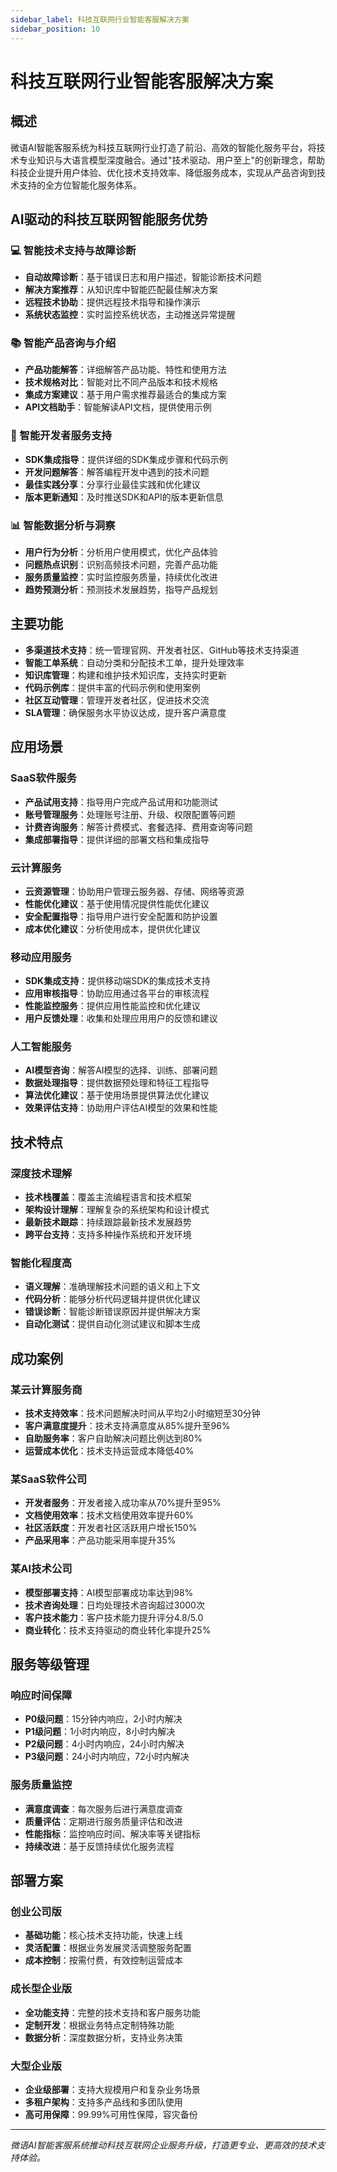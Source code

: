 ```yaml
---
sidebar_label: 科技互联网行业智能客服解决方案
sidebar_position: 10
---
```


# 科技互联网行业智能客服解决方案

## 概述

微语AI智能客服系统为科技互联网行业打造了前沿、高效的智能化服务平台，将技术专业知识与大语言模型深度融合。通过"技术驱动、用户至上"的创新理念，帮助科技企业提升用户体验、优化技术支持效率、降低服务成本，实现从产品咨询到技术支持的全方位智能化服务体系。

## AI驱动的科技互联网智能服务优势

### 💻 智能技术支持与故障诊断

- **自动故障诊断**：基于错误日志和用户描述，智能诊断技术问题
- **解决方案推荐**：从知识库中智能匹配最佳解决方案
- **远程技术协助**：提供远程技术指导和操作演示
- **系统状态监控**：实时监控系统状态，主动推送异常提醒

### 📚 智能产品咨询与介绍

- **产品功能解答**：详细解答产品功能、特性和使用方法
- **技术规格对比**：智能对比不同产品版本和技术规格
- **集成方案建议**：基于用户需求推荐最适合的集成方案
- **API文档助手**：智能解读API文档，提供使用示例

### 🚀 智能开发者服务支持

- **SDK集成指导**：提供详细的SDK集成步骤和代码示例
- **开发问题解答**：解答编程开发中遇到的技术问题
- **最佳实践分享**：分享行业最佳实践和优化建议
- **版本更新通知**：及时推送SDK和API的版本更新信息

### 📊 智能数据分析与洞察

- **用户行为分析**：分析用户使用模式，优化产品体验
- **问题热点识别**：识别高频技术问题，完善产品功能
- **服务质量监控**：实时监控服务质量，持续优化改进
- **趋势预测分析**：预测技术发展趋势，指导产品规划

## 主要功能

- **多渠道技术支持**：统一管理官网、开发者社区、GitHub等技术支持渠道
- **智能工单系统**：自动分类和分配技术工单，提升处理效率
- **知识库管理**：构建和维护技术知识库，支持实时更新
- **代码示例库**：提供丰富的代码示例和使用案例
- **社区互动管理**：管理开发者社区，促进技术交流
- **SLA管理**：确保服务水平协议达成，提升客户满意度

## 应用场景

### SaaS软件服务

- **产品试用支持**：指导用户完成产品试用和功能测试
- **账号管理服务**：处理账号注册、升级、权限配置等问题
- **计费咨询服务**：解答计费模式、套餐选择、费用查询等问题
- **集成部署指导**：提供详细的部署文档和集成指导

### 云计算服务

- **云资源管理**：协助用户管理云服务器、存储、网络等资源
- **性能优化建议**：基于使用情况提供性能优化建议
- **安全配置指导**：指导用户进行安全配置和防护设置
- **成本优化建议**：分析使用成本，提供优化建议

### 移动应用服务

- **SDK集成支持**：提供移动端SDK的集成技术支持
- **应用审核指导**：协助应用通过各平台的审核流程
- **性能监控服务**：提供应用性能监控和优化建议
- **用户反馈处理**：收集和处理应用用户的反馈和建议

### 人工智能服务

- **AI模型咨询**：解答AI模型的选择、训练、部署问题
- **数据处理指导**：提供数据预处理和特征工程指导
- **算法优化建议**：基于使用场景提供算法优化建议
- **效果评估支持**：协助用户评估AI模型的效果和性能

## 技术特点

### 深度技术理解

- **技术栈覆盖**：覆盖主流编程语言和技术框架
- **架构设计理解**：理解复杂的系统架构和设计模式
- **最新技术跟踪**：持续跟踪最新技术发展趋势
- **跨平台支持**：支持多种操作系统和开发环境

### 智能化程度高

- **语义理解**：准确理解技术问题的语义和上下文
- **代码分析**：能够分析代码逻辑并提供优化建议
- **错误诊断**：智能诊断错误原因并提供解决方案
- **自动化测试**：提供自动化测试建议和脚本生成

## 成功案例

### 某云计算服务商

- **技术支持效率**：技术问题解决时间从平均2小时缩短至30分钟
- **客户满意度提升**：技术支持满意度从85%提升至96%
- **自助服务率**：客户自助解决问题比例达到80%
- **运营成本优化**：技术支持运营成本降低40%

### 某SaaS软件公司

- **开发者服务**：开发者接入成功率从70%提升至95%
- **文档使用效率**：技术文档使用效率提升60%
- **社区活跃度**：开发者社区活跃用户增长150%
- **产品采用率**：产品功能采用率提升35%

### 某AI技术公司

- **模型部署支持**：AI模型部署成功率达到98%
- **技术咨询处理**：日均处理技术咨询超过3000次
- **客户技术能力**：客户技术能力提升评分4.8/5.0
- **商业转化**：技术支持驱动的商业转化率提升25%

## 服务等级管理

### 响应时间保障

- **P0级问题**：15分钟内响应，2小时内解决
- **P1级问题**：1小时内响应，8小时内解决
- **P2级问题**：4小时内响应，24小时内解决
- **P3级问题**：24小时内响应，72小时内解决

### 服务质量监控

- **满意度调查**：每次服务后进行满意度调查
- **质量评估**：定期进行服务质量评估和改进
- **性能指标**：监控响应时间、解决率等关键指标
- **持续改进**：基于反馈持续优化服务流程

## 部署方案

### 创业公司版

- **基础功能**：核心技术支持功能，快速上线
- **灵活配置**：根据业务发展灵活调整服务配置
- **成本控制**：按需付费，有效控制运营成本

### 成长型企业版

- **全功能支持**：完整的技术支持和客户服务功能
- **定制开发**：根据业务特点定制特殊功能
- **数据分析**：深度数据分析，支持业务决策

### 大型企业版

- **企业级部署**：支持大规模用户和复杂业务场景
- **多租户架构**：支持多产品线和多团队使用
- **高可用保障**：99.99%可用性保障，容灾备份

---

*微语AI智能客服系统推动科技互联网企业服务升级，打造更专业、更高效的技术支持体验。*
